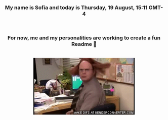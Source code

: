 


<div align="center">
<h3 >My name is Sofia and today is Thursday, 19 August, 15:11 GMT-4</h3><br>
<h3 >For now, me and my personalities are working to create a fun Readme 👋
</h3><br>
<img src='img/dwight.gif' alt='working...'/>
</div>
